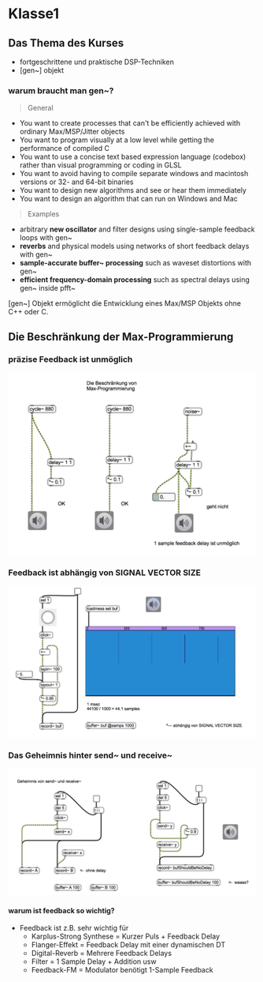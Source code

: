 # Klasse1

## Das Thema des Kurses

- fortgeschrittene und praktische DSP-Techniken
- [gen~] objekt

### warum braucht man gen~?


>General
>
- You want to create processes that can't be efficiently achieved with ordinary Max/MSP/Jitter objects
- You want to program visually at a low level while getting the performance of compiled C
- You want to use a concise text based expression language (codebox) rather than visual programming or coding in GLSL
- You want to avoid having to compile separate windows and macintosh versions or 32- and 64-bit binaries
- You want to design new algorithms and see or hear them immediately
- You want to design an algorithm that can run on Windows and Mac

>Examples
>
- arbitrary **new oscillator** and filter designs using single-sample feedback loops with gen~
- **reverbs** and physical models using networks of short feedback delays with gen~
- **sample-accurate buffer~ processing** such as waveset distortions with gen~
- **efficient frequency-domain processing** such as spectral delays using gen~ inside pfft~

[gen~] Objekt ermöglicht die Entwicklung eines Max/MSP Objekts ohne C++ oder C.


## Die Beschränkung der Max-Programmierung


### präzise Feedback ist unmöglich
![](Klasse1/motivation1.png)

### Feedback ist abhängig von SIGNAL VECTOR SIZE
![](Klasse1/motivation2.png)

### Das Geheimnis hinter send~ und receive~ 
![](Klasse1/motivation3.png)


#### warum ist feedback so wichtig?

- Feedback ist z.B. sehr wichtig für
	- Karplus-Strong Synthese = Kurzer Puls + Feedback Delay
	- Flanger-Effekt = Feedback Delay mit einer dynamischen DT
	- Digital-Reverb = Mehrere Feedback Delays
	- Filter = 1 Sample Delay + Addition usw
	- Feedback-FM = Modulator benötigt 1-Sample Feedback

	

